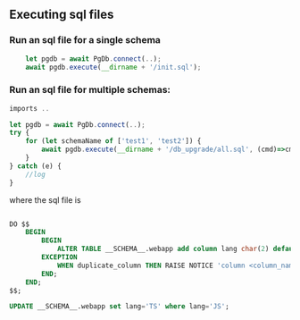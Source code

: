 ## Executing sql files

### Run an sql file for a single schema

```js
    let pgdb = await PgDb.connect(..);
    await pgdb.execute(__dirname + '/init.sql');
```


### Run an sql file for multiple schemas:

```js
imports ..

let pgdb = await PgDb.connect(..);
try {
    for (let schemaName of ['test1', 'test2']) {
        await pgdb.execute(__dirname + '/db_upgrade/all.sql', (cmd)=>cmd.replace(/__SCHEMA__/g, '"' + schemaName + '"'));
    }
} catch (e) {
    //log
}
```

where the sql file is
```sql

DO $$
    BEGIN
        BEGIN
            ALTER TABLE __SCHEMA__.webapp add column lang char(2) default 'JS';
        EXCEPTION
            WHEN duplicate_column THEN RAISE NOTICE 'column <column_name> already exists in <table_name>.';
        END;
    END;
$$;

UPDATE __SCHEMA__.webapp set lang='TS' where lang='JS';

```
